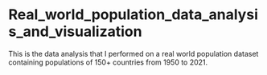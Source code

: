 # Real_world_population_data_analysis_and_visualization
This is the data analysis that I performed on a real world population dataset containing populations of 150+ countries from 1950 to 2021. 
